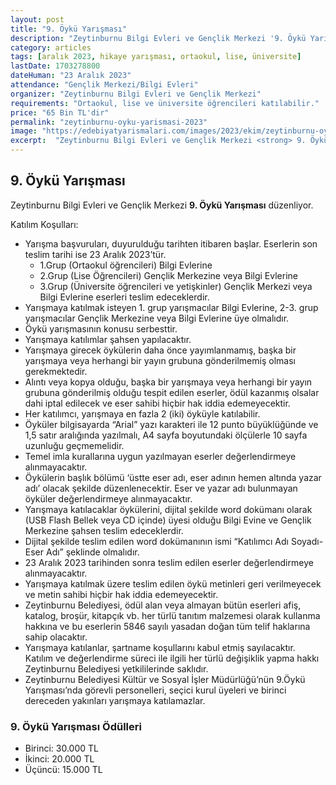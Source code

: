 ```yaml
---
layout: post
title: "9. Öykü Yarışması"
description: "Zeytinburnu Bilgi Evleri ve Gençlik Merkezi '9. Öykü Yarışması' düzenliyor."
category: articles
tags: [aralık 2023, hikaye yarışması, ortaokul, lise, üniversite]
lastDate: 1703278800
dateHuman: "23 Aralık 2023"
attendance: "Gençlik Merkezi/Bilgi Evleri"
organizer: "Zeytinburnu Bilgi Evleri ve Gençlik Merkezi"
requirements: "Ortaokul, lise ve üniversite öğrencileri katılabilir."
price: "65 Bin TL'dir"
permalink: "zeytinburnu-oyku-yarismasi-2023"
image: "https://edebiyatyarismalari.com/images/2023/ekim/zeytinburnu-oyku-yarismasi-2023.jpg"
excerpt:  "Zeytinburnu Bilgi Evleri ve Gençlik Merkezi <strong> 9. Öykü Yarışması </strong> düzenliyor."
---
```


## 9. Öykü Yarışması
Zeytinburnu Bilgi Evleri ve Gençlik Merkezi **9. Öykü Yarışması** düzenliyor.  

Katılım Koşulları:
- Yarışma başvuruları, duyurulduğu tarihten itibaren başlar. Eserlerin son teslim tarihi ise 23 Aralık 2023’tür.
    - 1.Grup (Ortaokul öğrencileri) Bilgi Evlerine
    - 2.Grup (Lise Öğrencileri) Gençlik Merkezine veya Bilgi Evlerine
    - 3.Grup (Üniversite öğrencileri ve yetişkinler) Gençlik Merkezi veya Bilgi Evlerine eserleri teslim edeceklerdir.
- Yarışmaya katılmak isteyen 1. grup yarışmacılar Bilgi Evlerine, 2-3. grup yarışmacılar Gençlik Merkezine veya Bilgi Evlerine üye olmalıdır.
- Öykü yarışmasının konusu serbesttir.
- Yarışmaya katılımlar şahsen yapılacaktır.
- Yarışmaya girecek öykülerin daha önce yayımlanmamış, başka bir yarışmaya veya herhangi bir yayın grubuna gönderilmemiş olması gerekmektedir.
- Alıntı veya kopya olduğu, başka bir yarışmaya veya herhangi bir yayın grubuna gönderilmiş olduğu tespit edilen eserler, ödül kazanmış olsalar dahi iptal edilecek ve eser sahibi hiçbir hak iddia edemeyecektir. 
- Her katılımcı, yarışmaya en fazla 2 (iki) öyküyle katılabilir.
- Öyküler bilgisayarda “Arial” yazı karakteri ile 12 punto büyüklüğünde ve 1,5 satır aralığında yazılmalı, A4 sayfa boyutundaki ölçülerle 10 sayfa uzunluğu geçmemelidir.
- Temel imla kurallarına uygun yazılmayan eserler değerlendirmeye alınmayacaktır.
- Öykülerin başlık bölümü ‘üstte eser adı, eser adının hemen altında yazar adı’ olacak şekilde düzenlenecektir. Eser ve yazar adı bulunmayan öyküler değerlendirmeye alınmayacaktır.
- Yarışmaya katılacaklar öykülerini, dijital şekilde word dokümanı olarak (USB Flash Bellek veya CD içinde) üyesi olduğu Bilgi Evine ve Gençlik Merkezine şahsen teslim edeceklerdir.
- Dijital şekilde teslim edilen word dokümanının ismi “Katılımcı Adı Soyadı-Eser Adı” şeklinde olmalıdır.
- 23 Aralık 2023 tarihinden sonra teslim edilen eserler değerlendirmeye alınmayacaktır.
- Yarışmaya katılmak üzere teslim edilen öykü metinleri geri verilmeyecek ve metin sahibi hiçbir hak iddia edemeyecektir.
- Zeytinburnu Belediyesi, ödül alan veya almayan bütün eserleri afiş, katalog, broşür, kitapçık vb. her türlü tanıtım malzemesi olarak kullanma hakkına ve bu eserlerin 5846 sayılı yasadan doğan tüm telif haklarına sahip olacaktır.
- Yarışmaya katılanlar, şartname koşullarını kabul etmiş sayılacaktır. Katılım ve değerlendirme süreci ile ilgili her türlü değişiklik yapma hakkı Zeytinburnu Belediyesi yetkililerinde saklıdır.
- Zeytinburnu Belediyesi Kültür ve Sosyal İşler Müdürlüğü’nün 9.Öykü Yarışması’nda görevli personelleri, seçici kurul üyeleri ve birinci dereceden yakınları yarışmaya katılamazlar.


### 9. Öykü Yarışması Ödülleri
- Birinci: 30.000 TL
- İkinci: 20.000 TL
- Üçüncü: 15.000 TL
